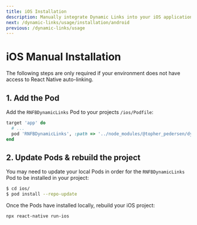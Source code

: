 ```yaml
---
title: iOS Installation
description: Manually integrate Dynamic Links into your iOS application.
next: /dynamic-links/usage/installation/android
previous: /dynamic-links/usage
---
```


# iOS Manual Installation

The following steps are only required if your environment does not have access to React Native
auto-linking.

## 1. Add the Pod

Add the `RNFBDynamicLinks` Pod to your projects `/ios/Podfile`:

```ruby
target 'app' do
  # ...
  pod 'RNFBDynamicLinks', :path => '../node_modules/@topher_pedersen/dynamic-links'
end
```

## 2. Update Pods & rebuild the project

You may need to update your local Pods in order for the `RNFBDynamicLinks` Pod to be installed in your project:

```bash
$ cd ios/
$ pod install --repo-update
```

Once the Pods have installed locally, rebuild your iOS project:

```bash
npx react-native run-ios
```

